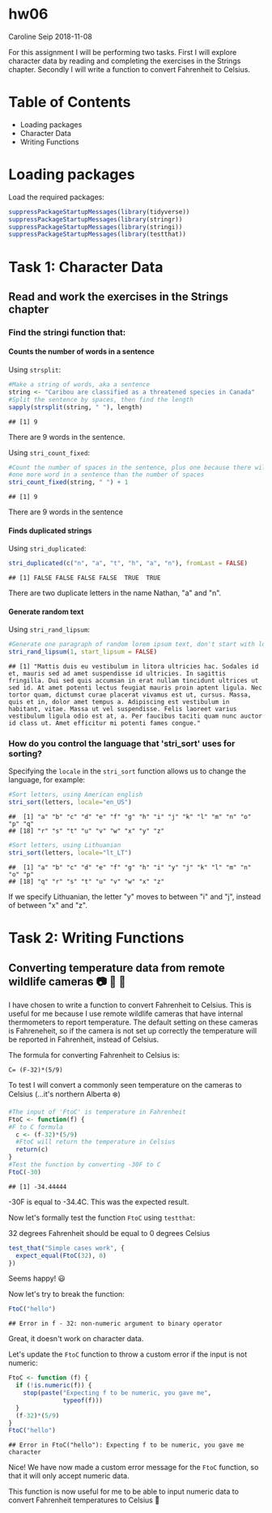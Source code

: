 hw06
================
Caroline Seip
2018-11-08

For this assignment I will be performing two tasks. First I will explore character data by reading and completing the exercises in the Strings chapter. Secondly I will write a function to convert Fahrenheit to Celsius.

Table of Contents
=================

-   Loading packages
-   Character Data
-   Writing Functions

Loading packages
================

Load the required packages:

``` r
suppressPackageStartupMessages(library(tidyverse))
suppressPackageStartupMessages(library(stringr))
suppressPackageStartupMessages(library(stringi))
suppressPackageStartupMessages(library(testthat))
```

Task 1: Character Data
======================

Read and work the exercises in the Strings chapter
--------------------------------------------------

### Find the stringi function that:

#### Counts the number of words in a sentence

Using `strsplit`:

``` r
#Make a string of words, aka a sentence
string <- "Caribou are classified as a threatened species in Canada"
#Split the sentence by spaces, then find the length
sapply(strsplit(string, " "), length)
```

    ## [1] 9

There are 9 words in the sentence.

Using `stri_count_fixed`:

``` r
#Count the number of spaces in the sentence, plus one because there will always be 
#one more word in a sentence than the number of spaces
stri_count_fixed(string, " ") + 1
```

    ## [1] 9

There are 9 words in the sentence

#### Finds duplicated strings

Using `stri_duplicated`:

``` r
stri_duplicated(c("n", "a", "t", "h", "a", "n"), fromLast = FALSE)
```

    ## [1] FALSE FALSE FALSE FALSE  TRUE  TRUE

There are two duplicate letters in the name Nathan, "a" and "n".

#### Generate random text

Using `stri_rand_lipsum`:

``` r
#Generate one paragraph of random lorem ipsum text, don't start with lorem ipsum
stri_rand_lipsum(1, start_lipsum = FALSE)
```

    ## [1] "Mattis duis eu vestibulum in litora ultricies hac. Sodales id et, mauris sed ad amet suspendisse id ultricies. In sagittis fringilla. Dui sed quis accumsan in erat nullam tincidunt ultrices ut sed id. At amet potenti lectus feugiat mauris proin aptent ligula. Nec tortor quam, dictumst curae placerat vivamus est ut, cursus. Massa, quis et in, dolor amet tempus a. Adipiscing est vestibulum in habitant, vitae. Massa ut vel suspendisse. Felis laoreet varius vestibulum ligula odio est at, a. Per faucibus taciti quam nunc auctor id class ut. Amet efficitur mi potenti fames congue."

### How do you control the language that 'stri\_sort' uses for sorting?

Specifying the `locale` in the `stri_sort` function allows us to change the language, for example:

``` r
#Sort letters, using American english
stri_sort(letters, locale="en_US")
```

    ##  [1] "a" "b" "c" "d" "e" "f" "g" "h" "i" "j" "k" "l" "m" "n" "o" "p" "q"
    ## [18] "r" "s" "t" "u" "v" "w" "x" "y" "z"

``` r
#Sort letters, using Lithuanian
stri_sort(letters, locale="lt_LT")
```

    ##  [1] "a" "b" "c" "d" "e" "f" "g" "h" "i" "y" "j" "k" "l" "m" "n" "o" "p"
    ## [18] "q" "r" "s" "t" "u" "v" "w" "x" "z"

If we specify Lithuanian, the letter "y" moves to between "i" and "j", instead of between "x" and "z".

Task 2: Writing Functions
=========================

Converting temperature data from remote wildlife cameras :camera: :bear: :deer:
-------------------------------------------------------------------------------

I have chosen to write a function to convert Fahrenheit to Celsius. This is useful for me because I use remote wildlife cameras that have internal thermometers to report temperature. The default setting on these cameras is Fahreneheit, so if the camera is not set up correctly the temperature will be reported in Fahrenheit, instead of Celsius.

The formula for converting Fahrenheit to Celsius is:

`C= (F-32)*(5/9)`

To test I will convert a commonly seen temperature on the cameras to Celsius (...it's northern Alberta :snowflake:)

``` r
#The input of 'FtoC' is temperature in Fahrenheit
FtoC <- function(f) {
#F to C formula
  c <- (f-32)*(5/9)
  #FtoC will return the temperature in Celsius
  return(c)
}
#Test the function by converting -30F to C
FtoC(-30)
```

    ## [1] -34.44444

-30F is equal to -34.4C. This was the expected result.

Now let's formally test the function `FtoC` using `testthat`:

32 degrees Fahrenheit should be equal to 0 degrees Celsius

``` r
test_that("Simple cases work", {
  expect_equal(FtoC(32), 0)
})
```

Seems happy! :smiley:

Now let's try to break the function:

``` r
FtoC("hello")
```

    ## Error in f - 32: non-numeric argument to binary operator

Great, it doesn't work on character data.

Let's update the `FtoC` function to throw a custom error if the input is not numeric:

``` r
FtoC <- function (f) {
  if (!is.numeric(f)) {
    stop(paste("Expecting f to be numeric, you gave me",
               typeof(f)))
  }
  (f-32)*(5/9)
}
FtoC("hello")
```

    ## Error in FtoC("hello"): Expecting f to be numeric, you gave me character

Nice! We have now made a custom error message for the `FtoC` function, so that it will only accept numeric data.

This function is now useful for me to be able to input numeric data to convert Fahrenheit temperatures to Celsius :tada:

